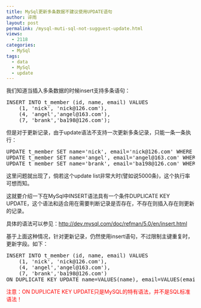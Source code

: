 ```yaml
---
title: MySql更新多条数据不建议使用UPDATE语句
author: 谇雨
layout: post
permalink: /mysql-muti-sql-not-sugguest-update.html
views:
  - 2118
categories:
  - MySql
tags:
  - data
  - MySql
  - update
---
```

我们知道当插入多条数据的时候insert支持多条语句：

<pre class="lang:tsql decode:true">INSERT INTO t_member (id, name, email) VALUES
    (1, 'nick', 'nick@126.com'),
    (4, 'angel','angel@163.com'),
    (7, 'brank','ba198@126.com');</pre>

但是对于更新记录，由于update语法不支持一次更新多条记录，只能一条一条执行：

<pre class="lang:tsql decode:true">UPDATE t_member SET name='nick', email='nick@126.com' WHERE id=1;
UPDATE t_member SET name='angel', email='angel@163.com' WHERE id=4;
UPDATE t_member SET name='brank', email='ba198@126.com' WHERE id=7;</pre>

这里问题就出现了，倘若这个update list非常大时(譬如说5000条)，这个执行率可想而知。

这就要介绍一下在MySql中INSERT语法具有一个条件DUPLICATE KEY UPDATE，这个语法和适合用在需要判断记录是否存在，不存在则插入存在则更新的记录。

具体的语法可以参见：<a href="http://dev.mysql.com/doc/refman/5.0/en/insert.html" target="_blank">http://dev.mysql.com/doc/refman/5.0/en/insert.html</a>

基于上面这种情况，针对更新记录，仍然使用insert语句，不过限制主键重复时，更新字段。如下：

<pre class="lang:tsql decode:true">INSERT INTO t_member (id, name, email) VALUES
    (1, 'nick', 'nick@126.com'),
    (4, 'angel','angel@163.com'),
    (7, 'brank','ba198@126.com')
ON DUPLICATE KEY UPDATE name=VALUES(name), email=VALUES(email);</pre>

<span style="color: #ff0000;">注意：ON DUPLICATE KEY UPDATE只是MySQL的特有语法，并不是SQL标准语法！</span>